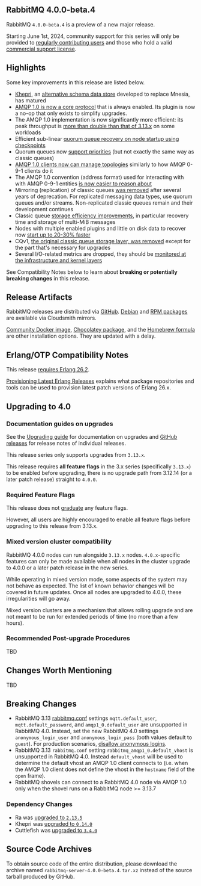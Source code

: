 ## RabbitMQ 4.0.0-beta.4

RabbitMQ `4.0.0-beta.4` is a preview of a new major release.

Starting June 1st, 2024, community support for this series will only be provided to [regularly contributing users](https://github.com/rabbitmq/rabbitmq-server/blob/main/COMMUNITY_SUPPORT.md) and those who hold a valid [commercial support license](https://tanzu.vmware.com/rabbitmq/oss).

## Highlights

Some key improvements in this release are listed below.

 * [Khepri](https://www.youtube.com/watch?v=whVqpgvep90), an [alternative schema data store](https://github.com/rabbitmq/rabbitmq-server/pull/7206) developed to replace Mnesia, has matured
 * [AMQP 1.0 is now a core protocol](https://www.rabbitmq.com/blog/2024/08/05/native-amqp) that is always enabled. Its plugin is now a no-op that only exists to simplify upgrades.
 * The AMQP 1.0 implementation is now significantly more efficient: its peak throughput is [more than double than that of 3.13.x](https://github.com/rabbitmq/rabbitmq-server/pull/9022)
   on some workloads
 * Efficient sub-linear [quorum queue recovery on node startup using checkpoints](https://github.com/rabbitmq/rabbitmq-server/pull/10637)
 * Quorum queues now [support priorities](https://github.com/rabbitmq/rabbitmq-server/pull/10637) (but not exactly the same way as classic queues)
 * [AMQP 1.0 clients now can manage topologies](https://github.com/rabbitmq/rabbitmq-server/pull/10559) similarly to how AMQP 0-9-1 clients do it
 * The AMQP 1.0 convention (address format) used for interacting with with AMQP 0-9-1 entities [is now easier to reason about](https://www.rabbitmq.com/docs/next/amqp#address)
 * Mirroring (replication) of classic queues [was removed](https://github.com/rabbitmq/rabbitmq-server/pull/9815) after several years of deprecation. For replicated messaging data types,
   use quorum queues and/or streams. Non-replicated classic queues remain and their development continues
 * Classic queue [storage efficiency improvements](https://github.com/rabbitmq/rabbitmq-server/pull/11112), in particular recovery time and storage of multi-MiB messages
 * Nodes with multiple enabled plugins and little on disk data to recover now [start up to 20-30% faster](https://github.com/rabbitmq/rabbitmq-server/pull/10989)
 * CQv1, [the original classic queue storage layer, was removed](https://github.com/rabbitmq/rabbitmq-server/pull/10656) except for the part that's necessary for upgrades
 * Several I/O-related metrics are dropped, they should be [monitored at the infrastructure and kernel layers](https://www.rabbitmq.com/docs/monitoring#system-metrics)

See Compatibility Notes below to learn about **breaking or potentially breaking changes** in this release.

## Release Artifacts

RabbitMQ releases are distributed via [GitHub](https://github.com/rabbitmq/rabbitmq-server/releases).
[Debian](https://rabbitmq.com/install-debian.html) and [RPM packages](https://rabbitmq.com/install-rpm.html) are available via Cloudsmith mirrors.

[Community Docker image](https://hub.docker.com/_/rabbitmq/), [Chocolatey package](https://community.chocolatey.org/packages/rabbitmq), and the [Homebrew formula](https://www.rabbitmq.com/docs/install-homebrew)
are other installation options. They are updated with a delay.


## Erlang/OTP Compatibility Notes

This release [requires Erlang 26.2](https://www.rabbitmq.com/docs/which-erlang).

[Provisioning Latest Erlang Releases](https://www.rabbitmq.com/docs/which-erlang#erlang-repositories) explains
what package repositories and tools can be used to provision latest patch versions of Erlang 26.x.


## Upgrading to 4.0

### Documentation guides on upgrades

See the [Upgrading guide](https://www.rabbitmq.com/docs/upgrade) for documentation on upgrades and [GitHub releases](https://github.com/rabbitmq/rabbitmq-server/releases)
for release notes of individual releases.

This release series only supports upgrades from `3.13.x`.

This release requires **all feature flags** in the 3.x series (specifically `3.13.x`) to be enabled before upgrading,
there is no upgrade path from 3.12.14 (or a later patch release) straight to `4.0.0`.

### Required Feature Flags

This release does not [graduate](https://www.rabbitmq.com/docs/feature-flags#graduation) any feature flags.

However, all users are highly encouraged to enable all feature flags before upgrading to this release from
3.13.x.

### Mixed version cluster compatibility

RabbitMQ 4.0.0 nodes can run alongside `3.13.x` nodes. `4.0.x`-specific features can only be made available when all nodes in the cluster
upgrade to 4.0.0 or a later patch release in the new series.

While operating in mixed version mode, some aspects of the system may not behave as expected. The list of known behavior changes will be covered in future updates.
Once all nodes are upgraded to 4.0.0, these irregularities will go away.

Mixed version clusters are a mechanism that allows rolling upgrade and are not meant to be run for extended
periods of time (no more than a few hours).

### Recommended Post-upgrade Procedures

TBD


## Changes Worth Mentioning

TBD

## Breaking Changes

* RabbitMQ 3.13 [rabbitmq.conf](https://www.rabbitmq.com/docs/configure#config-file) settings `mqtt.default_user`, `mqtt.default_password`, and `amqp1_0.default_user` are unsupported in RabbitMQ 4.0.
Instead, set the new RabbitMQ 4.0 settings `anonymous_login_user` and `anonymous_login_pass` (both values default to `guest`).
For production scenarios, [disallow anonymous logins](https://www.rabbitmq.com/docs/next/production-checklist#anonymous-login).
* RabbitMQ 3.13 `rabbitmq.conf` setting `rabbitmq_amqp1_0.default_vhost` is unsupported in RabbitMQ 4.0.
Instead `default_vhost` will be used to determine the default vhost an AMQP 1.0 client connects to (i.e. when the AMQP 1.0 client does not define the vhost in the `hostname` field of the `open` frame).
* RabbitMQ shovels can connect to a RabbitMQ 4.0 node via AMQP 1.0 only when the shovel runs on a RabbitMQ node >= 3.13.7

### Dependency Changes

 * Ra was [upgraded to `2.13.5`](https://github.com/rabbitmq/ra/releases)
 * Khepri was [upgraded to `0.14.0`](https://github.com/rabbitmq/khepri/releases)
 * Cuttlefish was [upgraded to `3.4.0`](https://github.com/Kyorai/cuttlefish/releases)

## Source Code Archives

To obtain source code of the entire distribution, please download the archive named `rabbitmq-server-4.0.0-beta.4.tar.xz`
instead of the source tarball produced by GitHub.
